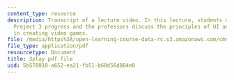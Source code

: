 ```yaml
---
content_type: resource
description: Transcript of a lecture video. In this lecture, students discuss their
  Project 3 progress and the professors discuss the principles of UI and usability
  in creating video games.
file: /media/https%3A/open-learning-course-data-rc.s3.amazonaws.com/cms-611j-creating-video-games-fall-2014/5b578018a652ea21fb51b68d56d804e8_-SHXUwpVgXU.pdf
file_type: application/pdf
resourcetype: Document
title: 3play pdf file
uid: 5b578018-a652-ea21-fb51-b68d56d804e8
---
```

